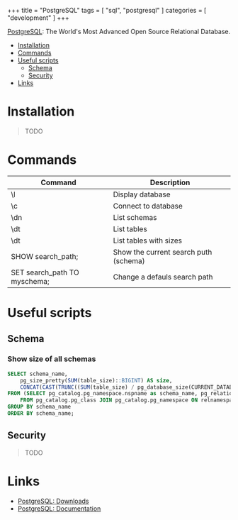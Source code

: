 +++
title = "PostgreSQL"
tags = [ "sql", "postgresql" ]
categories = [ "development" ]
+++

[PostgreSQL](https://www.postgresql.org): The World's Most Advanced Open Source Relational Database.

* [Installation](#installation)
* [Commands](#commands)
* [Useful scripts](#useful-scripts)
    - [Schema](#schema)
    - [Security](#security)
* [Links](#links)

# Installation

> TODO

# Commands

| Command                 | Description                   |
| ----------------------- | ----------------------------- |
| \l | Display database |
| \c | Connect to database |
| \dn | List schemas |
| \dt | List tables |
| \dt | List tables with sizes |
| SHOW search_path;       | Show the current search puth (schema)         |
| SET search_path TO myschema; | Change a defauls search path             |


# Useful scripts

## Schema

### Show size of all schemas
```sql
SELECT schema_name, 
    pg_size_pretty(SUM(table_size)::BIGINT) AS size,
    CONCAT(CAST(TRUNC((SUM(table_size) / pg_database_size(CURRENT_DATABASE())) * 100, 2) AS TEXT), '%') AS percent
FROM (SELECT pg_catalog.pg_namespace.nspname as schema_name, pg_relation_size(pg_catalog.pg_class.oid) as table_size
    FROM pg_catalog.pg_class JOIN pg_catalog.pg_namespace ON relnamespace = pg_catalog.pg_namespace.oid) t
GROUP BY schema_name
ORDER BY schema_name;
```

## Security

> TODO
 
# Links

* [PostgreSQL: Downloads](https://www.postgresql.org/download/)
* [PostgreSQL: Documentation](https://www.postgresql.org/docs/)
